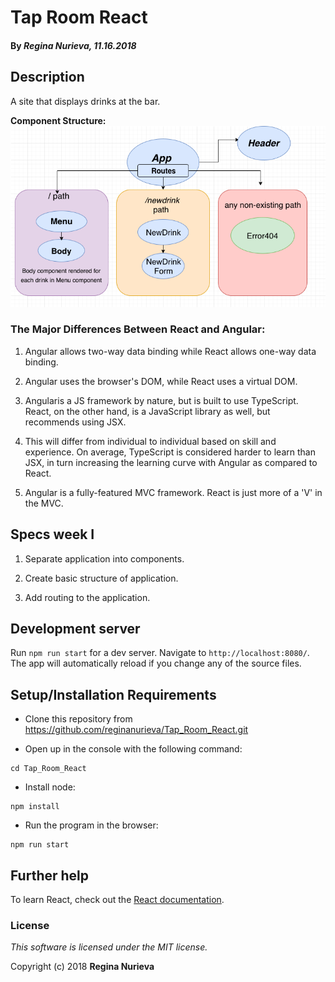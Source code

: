 # Tap Room React

#### By _Regina Nurieva, 11.16.2018_

## Description

A site that displays drinks at the bar.

**Component Structure:**
![Alt text](src/shot.png)

### The Major Differences Between React and Angular:

1. Angular allows two-way data binding while React allows one-way data binding.

2. Angular uses the browser's DOM, while React uses a virtual DOM.

3. Angularis a JS framework by nature, but is built to use TypeScript. React, on the other hand, is a JavaScript library as well, but recommends using JSX.

4. This will differ from individual to individual based on skill and experience. On average, TypeScript is considered harder to learn than JSX, in turn increasing the learning curve with Angular as compared to React.

5. Angular is a fully-featured MVC framework. React is just more of a 'V' in the MVC.


## Specs week I

1. Separate application into components.

2. Create basic structure of application.

3. Add routing to the application.

## Development server

Run `npm run start` for a dev server. Navigate to `http://localhost:8080/`. The app will automatically reload if you change any of the source files.

## Setup/Installation Requirements

* Clone this repository from https://github.com/reginanurieva/Tap_Room_React.git

* Open up in the console with the following command:
```
cd Tap_Room_React
```
* Install node:
```
npm install
```
* Run the program in the browser:
```
npm run start
```

## Further help

To learn React, check out the [React documentation](https://reactjs.org/).

### License

*This software is licensed under the MIT license.*

Copyright (c) 2018 **Regina Nurieva**